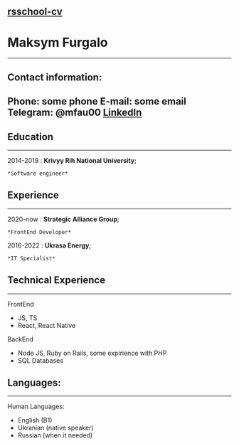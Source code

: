 [rsschool-cv](https://github.com/mfurg/rsschool-cv)
-------------------
# Maksym Furgalo
-------------------
## Contact information:
Phone: some phone
E-mail: some email
Telegram: @mfau00
[LinkedIn](https://www.linkedin.com/in/furgalo/)
-------------------

## Education
-------------------

2014-2019
:   **Krivyy Rih National University**;

    *Software engineer*

## Experience
----------

2020-now
:   **Strategic Alliance Group**;

    *FrontEnd Developer*

2016-2022
:   **Ukrasa Energy**;

    *IT Specialist*

## Technical Experience
--------------------

FrontEnd
* JS, TS
* React, React Native

BackEnd
* Node JS, Ruby on Rails, some expirience with PHP
* SQL Databases

## Languages:
----------------------------------------

Human Languages:

* English (B1)
* Ukranian (native speaker)
* Russian (when it needed)